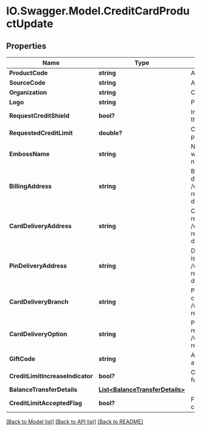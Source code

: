 # IO.Swagger.Model.CreditCardProductUpdate
## Properties

Name | Type | Description | Notes
------------ | ------------- | ------------- | -------------
**ProductCode** | **string** | A unique code that identifies the product. | [optional] 
**SourceCode** | **string** | A source code to identify the product | [optional] 
**Organization** | **string** | Card issuing organization name | [optional] 
**Logo** | **string** | Product logo to identify the product | [optional] 
**RequestCreditShield** | **bool?** | Insurance enrolment for outstanding balance on the card. Valid values: true and false | [optional] 
**RequestedCreditLimit** | **double?** | Credit limit requested by applicant for the product. | [optional] 
**EmbossName** | **string** | Name to be embossed on card.If blank, bank will assign automatically based on the market norms. | [optional] 
**BillingAddress** | **string** | Billing address of applicant. This is a reference data data field. Please use /v1/utilities/referenceData/{addressType} resource to get valid value of this field with description. | [optional] 
**CardDeliveryAddress** | **string** | Card delivery address of applicant. This is a reference data data field. Please use /v1/utilities/referenceData/{addressType} resource to get valid value of this field with description. | [optional] 
**PinDeliveryAddress** | **string** | Delivery address  for card pin of applicant. This is a reference data data field. Please use /v1/utilities/referenceData/{addressType} resource to get valid value of this field with description. | [optional] 
**CardDeliveryBranch** | **string** | Pick-up branch detail of the Citi bank for card collection. This is a reference data. Please use /v1/utilities/referenceData/{cardDeliveryBranch} resource to get valid value of this field. | [optional] 
**CardDeliveryOption** | **string** | Pick-up option for card collection. This is a reference data. Please use /v1/utilities/referenceData/{cardDeliveryOption} resource to get valid value of this field. | [optional] 
**GiftCode** | **string** | A  unique code that identifies the gift offered along with the product | [optional] 
**CreditLimitIncreaseIndicator** | **bool?** | Option  to review the credit limit in the future.Valid values: true and false | [optional] 
**BalanceTransferDetails** | [**List&lt;BalanceTransferDetails&gt;**](BalanceTransferDetails.md) |  | [optional] 
**CreditLimitAcceptedFlag** | **bool?** | Flag to indicate acceptance of customer for the credit card limit. | [optional] 

[[Back to Model list]](../README.md#documentation-for-models) [[Back to API list]](../README.md#documentation-for-api-endpoints) [[Back to README]](../README.md)


